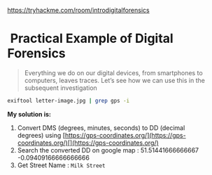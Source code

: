 https://tryhackme.com/room/introdigitalforensics

#  Practical Example of Digital Forensics

> Everything we do on our digital devices, from smartphones to computers, leaves traces. Let’s see how we can use this in the subsequent investigation

```bash
exiftool letter-image.jpg | grep gps -i
```

**My solution is:**

1.  Convert DMS (degrees, minutes, seconds) to DD (decimal degrees) using [https://gps-coordinates.org/](https://gps-coordinates.org/)[](https://gps-coordinates.org/)
2.  Search the converted DD on google map : 51.51441666666667 -0.09409166666666666
3.  Get Street Name : `Milk Street`